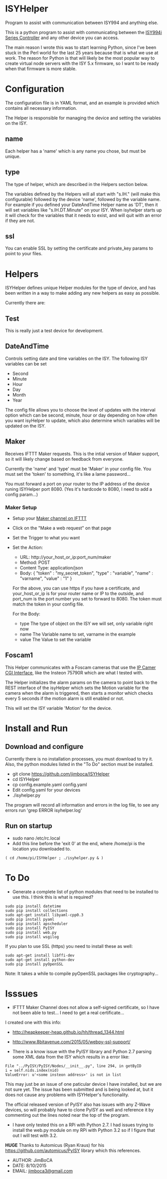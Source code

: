 # ISYHelper
Program to assist with communication between ISY994 and anything else.

This is a python program to assist with communicating between the [ISY994i Series Controller](https://www.universal-devices.com/residential/isy994i-series) and any other
device you can access.

The main reason I wrote this was to start learning Python, since I've been stuck in the Perl world for the last 25 years because that is what we use at work.  The reason for Python is that will likely be the most popular way to create virtual node servers with the ISY 5.x firmware, so I want to be ready when that firmware is more stable.

# Configuration

The configuration file is in YAML format, and an example is provided which contains all necessary information.

The Helper is responsible for managing the device and setting the variables on the ISY.  
## name
Each helper has a 'name' which is any name you chose, but must be unique.
## type
The type of helper, which are described in the Helpers section below.

The variables defined by the Helpers will all start with "s.IH." (will make this configurable) followed by the device 'name', followed by the variable name.  For example if you defined your DateAndTime Helper name as 'DT', then it will set variables like "s.IH.DT.Minute" on your ISY.  When isyhelper starts up it will check for the variables that it needs to exist, and will quit with an error if they are not.

## ssl

You can enable SSL by setting the certificate and private_key params to point to your files.

# Helpers

ISYHelper defines unique Helper modules for the type of device, and has been written in a way to make adding any new helpers as easy as possible.

Currently there are:

## Test

This is really just a test device for development.

## DateAndTime

Controls setting date and time variables on the ISY.  The following ISY variables can be set
  * Second
  * Minute
  * Hour
  * Day
  * Month
  * Year

The config file allows you to choose the level of updates with the interval option which can be second, minute, hour or day depending on how often you want isyHelper to update, which also determine which variables will be updated on the ISY.

## Maker

Receives IFTTT Maker requests.  This is the intial version of Maker support, so it will likely change based on feedback from everyone.

Currently the 'name' and 'type' must be 'Maker' in your config file.  You must set the 'token' to something, it's like a lame password...

You must forward a port on your router to the IP address of the device runing ISYHelper port 8080.  (Yes it's hardcode to 8080, I need to add a config param...)

### Maker Setup

- Setup your [Maker channel on IFTTT](https://ifttt.com/maker)
- Click on the "Make a web request" on that page
- Set the Trigger to what you want
- Set the Action:
  - URL: http://your_host_or_ip:port_num/maker
  - Method: POST
  - Content Type: application/json
  - Body:  { "token" : "my_secret_token", "type" : "variable", "name" : "varname", "value" : "1" }

  For the above, you can use https if you have a certificate, and your_host_or_ip is for your router name or IP to the outside, and port_num is the port number you set to forward to 8080.  The token must match the token in your config file.

  For the Body:
  - type
  The type of object on the ISY we will set, only variable right now
  - name
  The Variable name to set, varname in the example
  - value
  The Value to set the variable

## Foscam1

This Helper communicates with a Foscam cameras that use the [IP Camer CGI Interface](http://www.foscam.es/descarga/ipcam_cgi_sdk.pdf), like the Insteon 75790R which are what I tested with.

The Helper initializes the alarm params on the camera to point back to the REST interface of the isyHelper which sets the Motion variable for the camera when the alarm is triggered, then starts a monitor which checks every 5 seconds if the motion alarm is still enabled or not.  

This will set the ISY variable 'Motion' for the device.

# Install and Run
## Download and configure
Currently there is no installation processes, you must download to try it.  Also, the python modules listed in the "To Do" section must be installed.

- git clone https://github.com/jimboca/ISYHelper
- cd ISYHelper
- cp config.example.yaml config.yaml
- Edit config.yaml for your devices
- ./isyhelper.py

The program will record all information and errors in the log file, to see any errors run 'grep ERROR isyhelper.log'

## Run on startup
- sudo nano /etc/rc.local
- Add this line before the 'exit 0' at the end, where /home/pi is the location you downloaded to.
```
( cd /home/pi/ISYHelper ; ./isyhelper.py & )
```

# To Do
* Generate a complete list of python modules that need to be installed to use this.  I think this is what is required?
```
sudo pip install datetime
sudo pip install collections
sudo apt-get install libyaml-cpp0.3
sudo pip install pyaml
sudo pip install apscheduler
sudo pip install PyISY
sudo pip install web.py
sudo pip install wsgilog
```
If you plan to use SSL (https) you need to install these as well:
```
sudo apt-get install libffi-dev
sudo apt-get install python-dev
sudo pip install pyOpenSSL
```
Note: It takes a while to compile pyOpenSSL packages like cryptography...

# Isssues

- IFTTT Maker Channel does not allow a self-signed certificate, so I have not been able to test...  I need to get a real certificate...

I created one with this info:
  - http://heapkeeper-heap.github.io/hh/thread_1344.html
  - http://www.8bitavenue.com/2015/05/webpy-ssl-support/

- There is a know issue with the PyISY library and Python 2.7 parsing some XML data from the ISY which results in a error like:
```
File "../PyISY/PyISY/Nodes/__init__.py", line 294, in getByID
i = self.nids.index(nid)
ValueError: u'<some insteon address>' is not in list
```
This may just be an issue of one paticular device I have installed, but we are not sure yet.  The issue has been submitted and is being looked at, but it does not cause any problems with ISYHelper's functionality.

The official released version of PyISY also has issues with any Z-Wave devices, so will probably have to clone PyISY as well and reference it by commenting out the lines noted near the top of the program.

- I have only tested this on a RPi with Python 2.7.  I had issues trying to install the web.py module on my RPi with Python 3.2 so if I figure that out I will test with 3.2.



**HUGE** Thanks to Automicus (Ryan Kraus) for his https://github.com/automicus/PyISY library which this references.

- AUTHOR: JimBoCA
- DATE: 8/10/2015
- EMAIL: jimboca3@gmail.com
